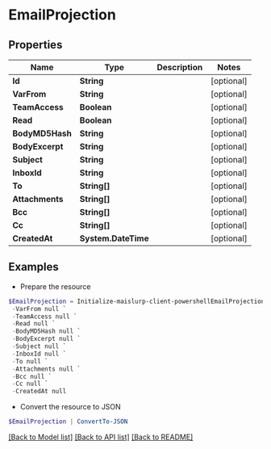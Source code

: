 # EmailProjection
## Properties

Name | Type | Description | Notes
------------ | ------------- | ------------- | -------------
**Id** | **String** |  | [optional] 
**VarFrom** | **String** |  | [optional] 
**TeamAccess** | **Boolean** |  | [optional] 
**Read** | **Boolean** |  | [optional] 
**BodyMD5Hash** | **String** |  | [optional] 
**BodyExcerpt** | **String** |  | [optional] 
**Subject** | **String** |  | [optional] 
**InboxId** | **String** |  | [optional] 
**To** | **String[]** |  | [optional] 
**Attachments** | **String[]** |  | [optional] 
**Bcc** | **String[]** |  | [optional] 
**Cc** | **String[]** |  | [optional] 
**CreatedAt** | **System.DateTime** |  | [optional] 

## Examples

- Prepare the resource
```powershell
$EmailProjection = Initialize-maislurp-client-powershellEmailProjection  -Id null `
 -VarFrom null `
 -TeamAccess null `
 -Read null `
 -BodyMD5Hash null `
 -BodyExcerpt null `
 -Subject null `
 -InboxId null `
 -To null `
 -Attachments null `
 -Bcc null `
 -Cc null `
 -CreatedAt null
```

- Convert the resource to JSON
```powershell
$EmailProjection | ConvertTo-JSON
```

[[Back to Model list]](../README#documentation-for-models) [[Back to API list]](../README#documentation-for-api-endpoints) [[Back to README]](../README)

